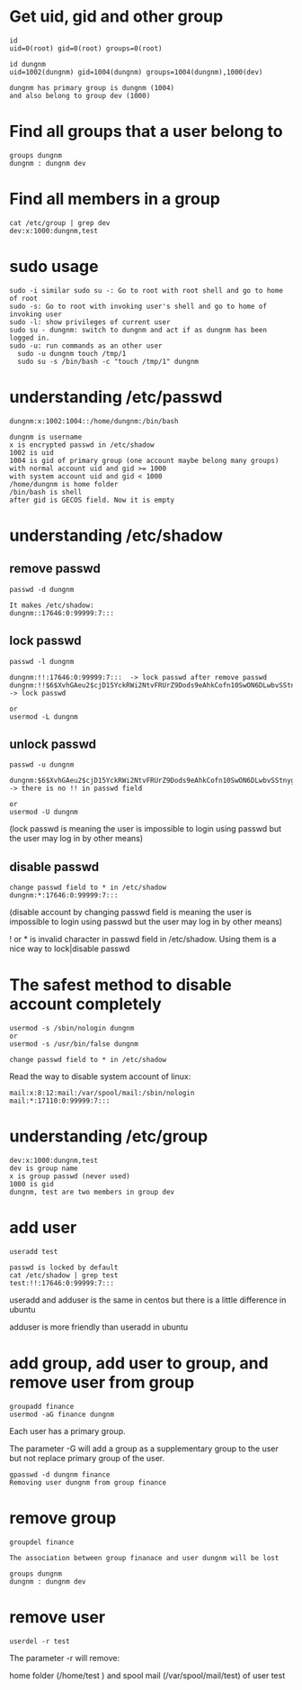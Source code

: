 # Get uid, gid and other group
```
id
uid=0(root) gid=0(root) groups=0(root)

id dungnm
uid=1002(dungnm) gid=1004(dungnm) groups=1004(dungnm),1000(dev)

dungnm has primary group is dungnm (1004)
and also belong to group dev (1000)
```

# Find all groups that a user belong to
```
groups dungnm
dungnm : dungnm dev
```

# Find all members in a group
```
cat /etc/group | grep dev
dev:x:1000:dungnm,test
```

# sudo usage
```
sudo -i similar sudo su -: Go to root with root shell and go to home of root
sudo -s: Go to root with invoking user's shell and go to home of invoking user
sudo -l: show privileges of current user
sudo su - dungnm: switch to dungnm and act if as dungnm has been logged in.
sudo -u: run commands as an other user
  sudo -u dungnm touch /tmp/1
  sudo su -s /bin/bash -c "touch /tmp/1" dungnm
```

# understanding /etc/passwd
```
dungnm:x:1002:1004::/home/dungnm:/bin/bash

dungnm is username
x is encrypted passwd in /etc/shadow
1002 is uid
1004 is gid of primary group (one account maybe belong many groups)
with normal account uid and gid >= 1000
with system account uid and gid < 1000
/home/dungnm is home folder
/bin/bash is shell
after gid is GECOS field. Now it is empty
```

# understanding /etc/shadow

## remove passwd
```
passwd -d dungnm

It makes /etc/shadow:
dungnm::17646:0:99999:7:::
```

## lock passwd
```
passwd -l dungnm

dungnm:!!:17646:0:99999:7:::  -> lock passwd after remove passwd
dungnm:!!$6$XvhGAeu2$cjD15YckRWi2NtvFRUrZ9Dods9eAhkCofn10SwON6DLwbvSStnygC4fu9hoF/N5SeTNUJwTEkXBIQNF8j6buF.:17646:0:99999:7:::  -> lock passwd

or
usermod -L dungnm
```

## unlock passwd
```
passwd -u dungnm

dungnm:$6$XvhGAeu2$cjD15YckRWi2NtvFRUrZ9Dods9eAhkCofn10SwON6DLwbvSStnygC4fu9hoF/N5SeTNUJwTEkXBIQNF8j6buF.:17646:0:99999:7:::  -> there is no !! in passwd field

or
usermod -U dungnm
```

(lock passwd is meaning the user is impossible to login using passwd but the user may log in by other means)

## disable passwd
```
change passwd field to * in /etc/shadow
dungnm:*:17646:0:99999:7:::
```

(disable account by changing passwd field is meaning the user is impossible to login using passwd but the user may log in by other means)

! or * is invalid character in passwd field in /etc/shadow. Using them is a nice way to lock|disable passwd

# The safest method to disable account completely
```
usermod -s /sbin/nologin dungnm
or
usermod -s /usr/bin/false dungnm

change passwd field to * in /etc/shadow
```
Read the way to disable system account of linux:
```
mail:x:8:12:mail:/var/spool/mail:/sbin/nologin
mail:*:17110:0:99999:7:::
```

# understanding /etc/group
```
dev:x:1000:dungnm,test
dev is group name
x is group passwd (never used)
1000 is gid
dungnm, test are two members in group dev
```

# add user
```
useradd test

passwd is locked by default
cat /etc/shadow | grep test
test:!!:17646:0:99999:7:::
```

useradd and adduser is the same in centos but there is a little difference in ubuntu

adduser is more friendly than useradd in ubuntu

# add group, add user to group, and remove user from group
```
groupadd finance
usermod -aG finance dungnm
```

Each user has a primary group.

The parameter -G will add a group as a supplementary group to the user but not replace primary group of the user.

```
gpasswd -d dungnm finance
Removing user dungnm from group finance
```

# remove group
```
groupdel finance

The association between group finanace and user dungnm will be lost

groups dungnm
dungnm : dungnm dev
```

# remove user
```
userdel -r test
```
The parameter -r will remove:

home folder (/home/test ) and spool mail (/var/spool/mail/test) of user test
